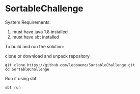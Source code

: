 # SortableChallenge

System Requirements:

1. must have java 1.8 installed
2. must have sbt installed

To build and run the solution:

clone or download and unpack repository 

    git clone https://github.com/leobueno/SortableChallenge.git
    cd SortableChallenge

Run it using sbt

    sbt run

